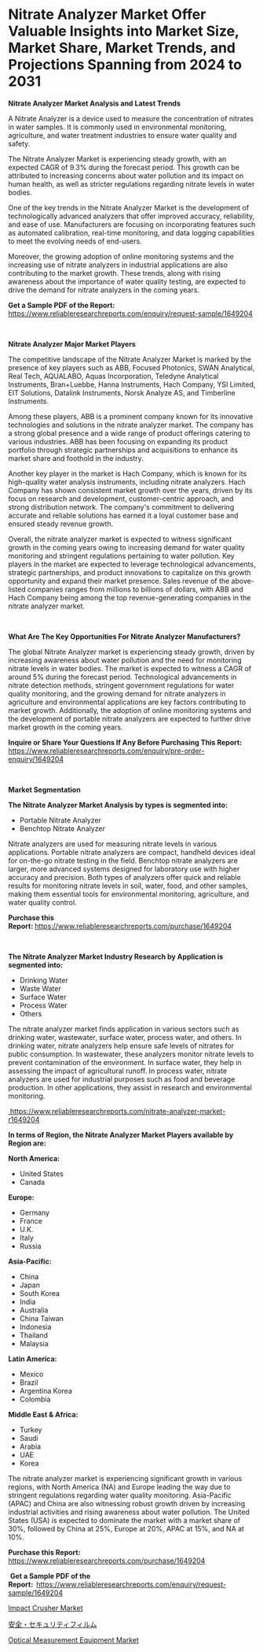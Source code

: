 <p><h1>Nitrate Analyzer Market Offer Valuable Insights into Market Size, Market Share, Market Trends, and Projections Spanning from 2024 to 2031</h1></p><p><strong>Nitrate Analyzer Market Analysis and Latest Trends</strong></p>
<p><p>A Nitrate Analyzer is a device used to measure the concentration of nitrates in water samples. It is commonly used in environmental monitoring, agriculture, and water treatment industries to ensure water quality and safety.</p><p>The Nitrate Analyzer Market is experiencing steady growth, with an expected CAGR of 9.3% during the forecast period. This growth can be attributed to increasing concerns about water pollution and its impact on human health, as well as stricter regulations regarding nitrate levels in water bodies.</p><p>One of the key trends in the Nitrate Analyzer Market is the development of technologically advanced analyzers that offer improved accuracy, reliability, and ease of use. Manufacturers are focusing on incorporating features such as automated calibration, real-time monitoring, and data logging capabilities to meet the evolving needs of end-users.</p><p>Moreover, the growing adoption of online monitoring systems and the increasing use of nitrate analyzers in industrial applications are also contributing to the market growth. These trends, along with rising awareness about the importance of water quality testing, are expected to drive the demand for nitrate analyzers in the coming years.</p></p>
<p><strong>Get a Sample PDF of the Report:&nbsp;</strong> <a href="https://www.reliableresearchreports.com/enquiry/request-sample/1649204">https://www.reliableresearchreports.com/enquiry/request-sample/1649204</a></p>
<p>&nbsp;</p>
<p><strong>Nitrate Analyzer Major Market Players</strong></p>
<p><p>The competitive landscape of the Nitrate Analyzer Market is marked by the presence of key players such as ABB, Focused Photonics, SWAN Analytical, Real Tech, AQUALABO, Aquas Incorporation, Teledyne Analytical Instruments, Bran+Luebbe, Hanna Instruments, Hach Company, YSI Limited, EIT Solutions, Datalink Instruments, Norsk Analyze AS, and Timberline Instruments.</p><p>Among these players, ABB is a prominent company known for its innovative technologies and solutions in the nitrate analyzer market. The company has a strong global presence and a wide range of product offerings catering to various industries. ABB has been focusing on expanding its product portfolio through strategic partnerships and acquisitions to enhance its market share and foothold in the industry.</p><p>Another key player in the market is Hach Company, which is known for its high-quality water analysis instruments, including nitrate analyzers. Hach Company has shown consistent market growth over the years, driven by its focus on research and development, customer-centric approach, and strong distribution network. The company's commitment to delivering accurate and reliable solutions has earned it a loyal customer base and ensured steady revenue growth.</p><p>Overall, the nitrate analyzer market is expected to witness significant growth in the coming years owing to increasing demand for water quality monitoring and stringent regulations pertaining to water pollution. Key players in the market are expected to leverage technological advancements, strategic partnerships, and product innovations to capitalize on this growth opportunity and expand their market presence. Sales revenue of the above-listed companies ranges from millions to billions of dollars, with ABB and Hach Company being among the top revenue-generating companies in the nitrate analyzer market.</p></p>
<p>&nbsp;</p>
<p><strong>What Are The Key Opportunities For Nitrate Analyzer Manufacturers?</strong></p>
<p><p>The global Nitrate Analyzer market is experiencing steady growth, driven by increasing awareness about water pollution and the need for monitoring nitrate levels in water bodies. The market is expected to witness a CAGR of around 5% during the forecast period. Technological advancements in nitrate detection methods, stringent government regulations for water quality monitoring, and the growing demand for nitrate analyzers in agriculture and environmental applications are key factors contributing to market growth. Additionally, the adoption of online monitoring systems and the development of portable nitrate analyzers are expected to further drive market growth in the coming years.</p></p>
<p><strong>Inquire or Share Your Questions If Any Before Purchasing This Report:</strong> <a href="https://www.reliableresearchreports.com/enquiry/pre-order-enquiry/1649204">https://www.reliableresearchreports.com/enquiry/pre-order-enquiry/1649204</a></p>
<p>&nbsp;</p>
<p><strong>Market Segmentation</strong></p>
<p><strong>The Nitrate Analyzer Market Analysis by types is segmented into:</strong></p>
<p><ul><li>Portable Nitrate Analyzer</li><li>Benchtop Nitrate Analyzer</li></ul></p>
<p><p>Nitrate analyzers are used for measuring nitrate levels in various applications. Portable nitrate analyzers are compact, handheld devices ideal for on-the-go nitrate testing in the field. Benchtop nitrate analyzers are larger, more advanced systems designed for laboratory use with higher accuracy and precision. Both types of analyzers offer quick and reliable results for monitoring nitrate levels in soil, water, food, and other samples, making them essential tools for environmental monitoring, agriculture, and water quality control.</p></p>
<p><strong>Purchase this Report:&nbsp;</strong><a href="https://www.reliableresearchreports.com/purchase/1649204">https://www.reliableresearchreports.com/purchase/1649204</a></p>
<p>&nbsp;</p>
<p><strong>The Nitrate Analyzer Market Industry Research by Application is segmented into:</strong></p>
<p><ul><li>Drinking Water</li><li>Waste Water</li><li>Surface Water</li><li>Process Water</li><li>Others</li></ul></p>
<p><p>The nitrate analyzer market finds application in various sectors such as drinking water, wastewater, surface water, process water, and others. In drinking water, nitrate analyzers help ensure safe levels of nitrates for public consumption. In wastewater, these analyzers monitor nitrate levels to prevent contamination of the environment. In surface water, they help in assessing the impact of agricultural runoff. In process water, nitrate analyzers are used for industrial purposes such as food and beverage production. In other applications, they assist in research and environmental monitoring.</p></p>
<p><a href="https://www.reliableresearchreports.com/nitrate-analyzer-market-r1649204">&nbsp;https://www.reliableresearchreports.com/nitrate-analyzer-market-r1649204</a></p>
<p><strong>In terms of Region, the Nitrate Analyzer Market Players available by Region are:</strong></p>
<p>
    <p> <strong> North America: </strong>
        <ul>
            <li>United States</li>
            <li>Canada</li>
        </ul>
        </p> 
    <p> <strong> Europe: </strong>
        <ul>
            <li>Germany</li>
            <li>France</li>
            <li>U.K.</li>
            <li>Italy</li>
            <li>Russia</li>
        </ul>
        </p> 
    <p> <strong> Asia-Pacific: </strong>
        <ul>
            <li>China</li>
            <li>Japan</li>
            <li>South Korea</li>
            <li>India</li>
            <li>Australia</li>
            <li>China Taiwan</li>
            <li>Indonesia</li>
            <li>Thailand</li>
            <li>Malaysia</li>
        </ul>
        </p> 
    <p> <strong> Latin America: </strong>
        <ul>
            <li>Mexico</li>
            <li>Brazil</li>
            <li>Argentina Korea</li>
            <li>Colombia</li>
        </ul>
        </p> 
    <p> <strong> Middle East & Africa: </strong>
        <ul>
            <li>Turkey</li>
            <li>Saudi</li>
            <li>Arabia</li>
            <li>UAE</li>
            <li>Korea</li>
        </ul>
    </p>
    </p>
<p><p>The nitrate analyzer market is experiencing significant growth in various regions, with North America (NA) and Europe leading the way due to stringent regulations regarding water quality monitoring. Asia-Pacific (APAC) and China are also witnessing robust growth driven by increasing industrial activities and rising awareness about water pollution. The United States (USA) is expected to dominate the market with a market share of 30%, followed by China at 25%, Europe at 20%, APAC at 15%, and NA at 10%.</p></p>
<p><strong>Purchase this Report: </strong><a href="https://www.reliableresearchreports.com/purchase/1649204">https://www.reliableresearchreports.com/purchase/1649204</a></p>
<p>&nbsp;<strong>Get a Sample PDF of the Report:&nbsp;&nbsp;</strong><a href="https://www.reliableresearchreports.com/enquiry/request-sample/1649204">https://www.reliableresearchreports.com/enquiry/request-sample/1649204</a></p>
<p><strong></strong></p>
<p><p><a href="https://spotless-saver-8fd.notion.site/Impact-Crusher-Market-Share-Evolution-and-Market-Growth-Trends-2024-2031-ad8ad9084095454486eda490ba323b2e">Impact Crusher Market</a></p><p><a href="https://medium.com/@aurelianghideanu2022/%E5%AE%89%E5%85%A8%E6%80%A7%E3%81%A8%E3%82%BB%E3%82%AD%E3%83%A5%E3%83%AA%E3%83%86%E3%82%A3%E3%83%95%E3%82%A3%E3%83%AB%E3%83%A0%E5%B8%82%E5%A0%B4-%E7%A8%AE%E9%A1%9E-%E3%82%A2%E3%83%97%E3%83%AA%E3%82%B1%E3%83%BC%E3%82%B7%E3%83%A7%E3%83%B3-%E5%9C%B0%E7%90%86%E3%81%AB%E3%82%88%E3%82%8B%E5%8C%85%E6%8B%AC%E7%9A%84%E8%A9%95%E4%BE%A1-1a50039bdd09">安全・セキュリティフィルム</a></p><p><a href="https://cautious-neon-760.notion.site/Optical-Measurement-Equipment-Market-Focuses-on-Market-Share-Size-and-Projected-Forecast-Till-2031-4e2abb83a1ed406f9f41d200f223e65c">Optical Measurement Equipment Market</a></p></p>
